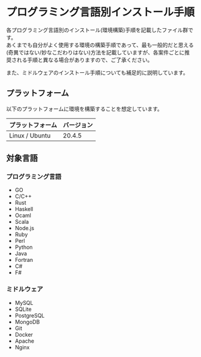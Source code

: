 # プログラミング言語別インストール手順

各プログラミング言語別のインストール(環境構築)手順を記載したファイル群です。  
あくまでも自分がよく使用する環境の構築手順であって、最も一般的だと思える(奇異ではない/妙なこだわりはない)方法を記載していますが、各案件ごとに推奨される手順と異なる場合がありますので、ご了承ください。  

また、ミドルウェアのインストール手順についても補足的に説明しています。  

## プラットフォーム

以下のプラットフォームに環境を構築することを想定しています。

| プラットフォーム | バージョン |
| ---- | ---- |
| Linux / Ubuntu | 20.4.5 |

## 対象言語

### プログラミング言語

- GO
- C/C++
- Rust
- Haskell
- Ocaml
- Scala
- Node.js
- Ruby
- Perl
- Python
- Java
- Fortran
- C#
- F#

### ミドルウェア

- MySQL
- SQLite
- PostgreSQL
- MongoDB
- Git
- Docker
- Apache
- Nginx

